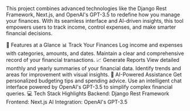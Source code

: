 This project combines advanced technologies like the Django Rest Framework, Next.js, and OpenAI's GPT-3.5 to redefine how you manage your finances. With its seamless interface and AI-driven insights, this tool empowers users to track income, control expenses, and make smarter financial decisions.

🌟 Features at a Glance
📊 Track Your Finances
Log income and expenses with categories, amounts, and dates.
Maintain a clear and comprehensive record of your financial transactions.
📈 Generate Reports
View detailed monthly and yearly summaries of your financial data.
Identify trends and areas for improvement with visual insights.
🤖 AI-Powered Assistance
Get personalized budgeting tips and spending advice.
Use an intelligent chat interface powered by OpenAI's GPT-3.5 to simplify complex financial queries.
💻 Tech Stack Highlights
Backend: Django Rest Framework
Frontend: Next.js
AI Integration: OpenAI's GPT-3.5
